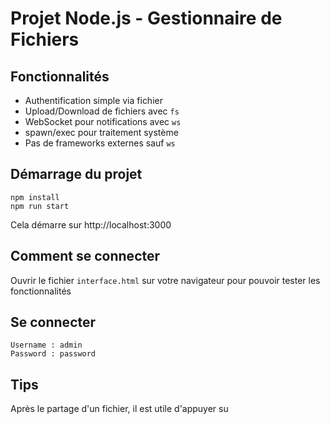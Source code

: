 # Projet Node.js - Gestionnaire de Fichiers

## Fonctionnalités
- Authentification simple via fichier
- Upload/Download de fichiers avec `fs`
- WebSocket pour notifications avec `ws`
- spawn/exec pour traitement système
- Pas de frameworks externes sauf `ws`

## Démarrage du projet
```
npm install
npm run start
```
Cela démarre sur http://localhost:3000

## Comment se connecter

Ouvrir le fichier `interface.html` sur votre navigateur pour pouvoir tester les fonctionnalités

## Se connecter
```
Username : admin
Password : password
```

## Tips

Après le partage d'un fichier, il est utile d'appuyer su 